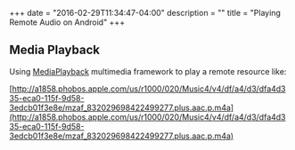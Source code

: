 +++
date = "2016-02-29T11:34:47-04:00"
description = ""
title = "Playing Remote Audio on Android"
+++


## Media Playback

Using [MediaPlayback](http://developer.android.com/guide/topics/media/mediaplayer.html) multimedia framework to play a remote resource like:

[http://a1858.phobos.apple.com/us/r1000/020/Music4/v4/df/a4/d3/dfa4d335-eca0-115f-9d58-3edcb01f3e8e/mzaf_832029698422499277.plus.aac.p.m4a](http://a1858.phobos.apple.com/us/r1000/020/Music4/v4/df/a4/d3/dfa4d335-eca0-115f-9d58-3edcb01f3e8e/mzaf_832029698422499277.plus.aac.p.m4a)


<script src="https://gist.github.com/wavecos/b32d4dd36615934ee04c.js"></script>
